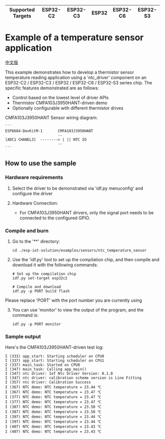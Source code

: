 | Supported Targets | ESP32-C2 | ESP32-C3 | ESP32 | ESP32-C6 | ESP32-S3 |
| ----------------- | -------- | -------- | ----- | -------- | -------- |
# Example of a temperature sensor application

[中文版](./README_CN.md)

This example demonstrates how to develop a thermistor sensor temperature reading application using a 'ntc_driver' component on an ESP32-C2 / ESP32-C3 / ESP32 / ESP32-C6 / ESP32-S3 series chip. The specific features demonstrated are as follows:

- Control based on the lowest level of driver APIs
- Thermistor CMFA103J3950HANT-driven demo
- Optionally configurable with different thermistor drives

CMFA103J3950HANT Sensor wiring diagram:

    ```
    ESP8684-DevKitM-1       CMFA103J3950HANT
                            --    
    [ADC1 CHANEL3]  --------> | || NTC IO
                            --     
    ```

## How to use the sample

### Hardware requirements

1. Select the driver to be demonstrated via 'idf.py menuconfig' and configure the driver

2. Hardware Connection:
    - For CMFA103J3950HANT drivers, only the signal port needs to be connected to the configured GPIO.

### Compile and burn

1. Go to the '**' directory:

    ```linux
    cd ./esp-iot-solution/examples/sensors/ntc_temperature_sensor
    ```

2. Use the 'idf.py' tool to set up the compilation chip, and then compile and download it with the following commands:

    ```linux
    # Set up the compilation chip
    idf.py set-target esp32c2

    # Compile and download
    idf.py -p PORT build flash
    ```

Please replace 'PORT' with the port number you are currently using

3. You can use 'monitor' to view the output of the program, and the command is:

    ```
    idf.py -p PORT monitor
    ``` 


### Sample output

Here's the CMFA103J3950HANT-driven test log:

```log
I (333) app_start: Starting scheduler on CPU0
I (337) app_start: Starting scheduler on CPU1
I (337) main_task: Started on CPU0
I (347) main_task: Calling app_main()
I (347) ntc driver: IoT Ntc Driver Version: 0.1.0
I (347) ntc driver: calibration scheme version is Line Fitting
I (357) ntc driver: Calibration Success
I (367) NTC demo: NTC temperature = 23.44 ℃
I (367) NTC demo: NTC temperature = 23.47 ℃
I (377) NTC demo: NTC temperature = 23.47 ℃
I (377) NTC demo: NTC temperature = 23.47 ℃
I (387) NTC demo: NTC temperature = 23.50 ℃
I (387) NTC demo: NTC temperature = 23.50 ℃
I (397) NTC demo: NTC temperature = 23.44 ℃
I (397) NTC demo: NTC temperature = 23.44 ℃
I (407) NTC demo: NTC temperature = 23.43 ℃
I (407) NTC demo: NTC temperature = 23.43 ℃
```

